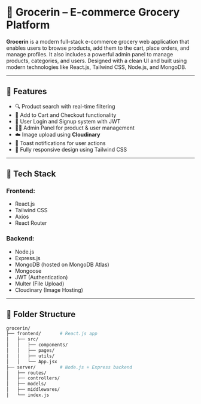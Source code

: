 # 🛒 Grocerin – E-commerce Grocery Platform

**Grocerin** is a modern full-stack e-commerce grocery web application that enables users to browse products, add them to the cart, place orders, and manage profiles. It also includes a powerful admin panel to manage products, categories, and users. Designed with a clean UI and built using modern technologies like React.js, Tailwind CSS, Node.js, and MongoDB.

---

## 🚀 Features

- 🔍 Product search with real-time filtering  
- 🛒 Add to Cart and Checkout functionality  
- 🔐 User Login and Signup system with JWT  
- 🧑‍💼 Admin Panel for product & user management  
- ☁️ Image upload using **Cloudinary**  
- 💬 Toast notifications for user actions  
- 📱 Fully responsive design using Tailwind CSS

---

## 🧰 Tech Stack

### Frontend:
- React.js  
- Tailwind CSS  
- Axios  
- React Router

### Backend:
- Node.js  
- Express.js  
- MongoDB (hosted on MongoDB Atlas)  
- Mongoose  
- JWT (Authentication)  
- Multer (File Upload)  
- Cloudinary (Image Hosting)

---

## 📁 Folder Structure

```bash
grocerin/
├── frontend/       # React.js app
│   ├── src/
│   │   ├── components/
│   │   ├── pages/
│   │   ├── utils/
│   │   └── App.jsx
├── server/         # Node.js + Express backend
│   ├── routes/
│   ├── controllers/
│   ├── models/
│   ├── middlewares/
│   └── index.js

